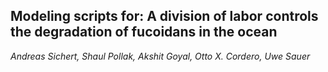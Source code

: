 ## Modeling scripts for: A division of labor controls the degradation of fucoidans in the ocean 
_Andreas Sichert, Shaul Pollak, Akshit Goyal, Otto X. Cordero, Uwe Sauer_
